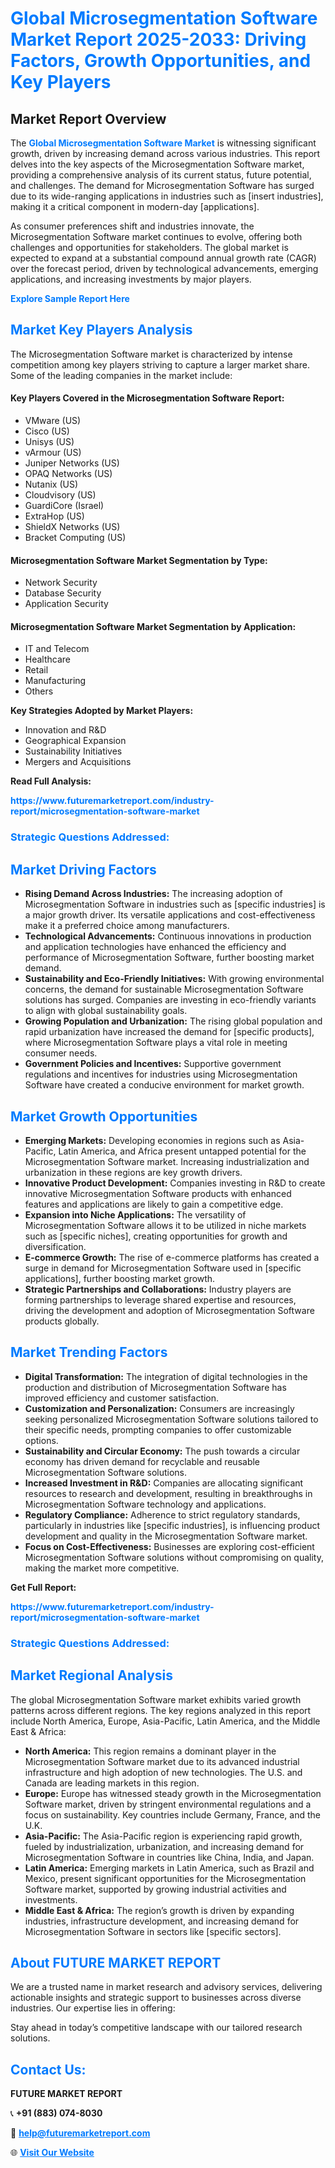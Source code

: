 <h1 style="color: #007BFF;">Global Microsegmentation Software Market Report 2025-2033: Driving Factors, Growth Opportunities, and Key Players</h1>

<section id="overview">
<h2>Market Report Overview</h2>
<p>The <a href="https://www.futuremarketreport.com/industry-report/microsegmentation-software-market" style="color: #007BFF; text-decoration: none;"><strong>Global Microsegmentation Software Market</strong></a> is witnessing significant growth, driven by increasing demand across various industries. This report delves into the key aspects of the Microsegmentation Software market, providing a comprehensive analysis of its current status, future potential, and challenges. The demand for Microsegmentation Software has surged due to its wide-ranging applications in industries such as [insert industries], making it a critical component in modern-day [applications].</p>
<p>As consumer preferences shift and industries innovate, the Microsegmentation Software market continues to evolve, offering both challenges and opportunities for stakeholders. The global market is expected to expand at a substantial compound annual growth rate (CAGR) over the forecast period, driven by technological advancements, emerging applications, and increasing investments by major players.</p>
</section>

<section id="overview">
<p><a href="https://www.futuremarketreport.com/request-sample/reportId=54184" style="color: #007BFF; text-decoration: none;"><strong>Explore Sample Report Here</strong></a></p>
</section>

<section id="key-players">
<h2 style="color: #007BFF;">Market Key Players Analysis</h2>
<p>The Microsegmentation Software market is characterized by intense competition among key players striving to capture a larger market share. Some of the leading companies in the market include:</p>
<h4>Key Players Covered in the Microsegmentation Software Report:</h4>
<ul><li>VMware (US)</li><li>Cisco (US)</li><li>Unisys (US)</li><li>vArmour (US)</li><li>Juniper Networks (US)</li><li>OPAQ Networks (US)</li><li>Nutanix (US)</li><li>Cloudvisory (US)</li><li>GuardiCore (Israel)</li><li>ExtraHop (US)</li><li>ShieldX Networks (US)</li><li>Bracket Computing (US)</li></ul>
<h4>Microsegmentation Software Market Segmentation by Type:</h4>
<ul><li>Network Security</li><li>Database Security</li><li>Application Security</li></ul>

<h4>Microsegmentation Software Market Segmentation by Application:</h4>
<ul><li>IT and Telecom</li><li>Healthcare</li><li>Retail</li><li>Manufacturing</li><li>Others</li></ul>
<p><strong>Key Strategies Adopted by Market Players:</strong></p>
<ul>
<li>Innovation and R&D</li>
<li>Geographical Expansion</li>
<li>Sustainability Initiatives</li>
<li>Mergers and Acquisitions</li>
</ul>
</section>

<section>
<p><strong>Read Full Analysis: </strong></p><a href="https://www.futuremarketreport.com/industry-report/microsegmentation-software-market" style="color: #007BFF; text-decoration: none;"><strong>https://www.futuremarketreport.com/industry-report/microsegmentation-software-market</strong></a>
<h3 style="color: #007BFF;">Strategic Questions Addressed:</h3>
</section>

<section id="driving-factors">
<h2 style="color: #007BFF;">Market Driving Factors</h2>
<ul>
<li><strong>Rising Demand Across Industries:</strong> The increasing adoption of Microsegmentation Software in industries such as [specific industries] is a major growth driver. Its versatile applications and cost-effectiveness make it a preferred choice among manufacturers.</li>
<li><strong>Technological Advancements:</strong> Continuous innovations in production and application technologies have enhanced the efficiency and performance of Microsegmentation Software, further boosting market demand.</li>
<li><strong>Sustainability and Eco-Friendly Initiatives:</strong> With growing environmental concerns, the demand for sustainable Microsegmentation Software solutions has surged. Companies are investing in eco-friendly variants to align with global sustainability goals.</li>
<li><strong>Growing Population and Urbanization:</strong> The rising global population and rapid urbanization have increased the demand for [specific products], where Microsegmentation Software plays a vital role in meeting consumer needs.</li>
<li><strong>Government Policies and Incentives:</strong> Supportive government regulations and incentives for industries using Microsegmentation Software have created a conducive environment for market growth.</li>
</ul>
</section>

<section id="growth-opportunities">
<h2 style="color: #007BFF;">Market Growth Opportunities</h2>
<ul>
<li><strong>Emerging Markets:</strong> Developing economies in regions such as Asia-Pacific, Latin America, and Africa present untapped potential for the Microsegmentation Software market. Increasing industrialization and urbanization in these regions are key growth drivers.</li>
<li><strong>Innovative Product Development:</strong> Companies investing in R&D to create innovative Microsegmentation Software products with enhanced features and applications are likely to gain a competitive edge.</li>
<li><strong>Expansion into Niche Applications:</strong> The versatility of Microsegmentation Software allows it to be utilized in niche markets such as [specific niches], creating opportunities for growth and diversification.</li>
<li><strong>E-commerce Growth:</strong> The rise of e-commerce platforms has created a surge in demand for Microsegmentation Software used in [specific applications], further boosting market growth.</li>
<li><strong>Strategic Partnerships and Collaborations:</strong> Industry players are forming partnerships to leverage shared expertise and resources, driving the development and adoption of Microsegmentation Software products globally.</li>
</ul>
</section>

<section id="trending-factors">
<h2 style="color: #007BFF;">Market Trending Factors</h2>
<ul>
<li><strong>Digital Transformation:</strong> The integration of digital technologies in the production and distribution of Microsegmentation Software has improved efficiency and customer satisfaction.</li>
<li><strong>Customization and Personalization:</strong> Consumers are increasingly seeking personalized Microsegmentation Software solutions tailored to their specific needs, prompting companies to offer customizable options.</li>
<li><strong>Sustainability and Circular Economy:</strong> The push towards a circular economy has driven demand for recyclable and reusable Microsegmentation Software solutions.</li>
<li><strong>Increased Investment in R&D:</strong> Companies are allocating significant resources to research and development, resulting in breakthroughs in Microsegmentation Software technology and applications.</li>
<li><strong>Regulatory Compliance:</strong> Adherence to strict regulatory standards, particularly in industries like [specific industries], is influencing product development and quality in the Microsegmentation Software market.</li>
<li><strong>Focus on Cost-Effectiveness:</strong> Businesses are exploring cost-efficient Microsegmentation Software solutions without compromising on quality, making the market more competitive.</li>
</ul>
</section>

<section>
<p><strong>Get Full Report: </strong></p><a href="https://www.futuremarketreport.com/industry-report/microsegmentation-software-market" style="color: #007BFF; text-decoration: none;"><strong>https://www.futuremarketreport.com/industry-report/microsegmentation-software-market</strong></a>
<h3 style="color: #007BFF;">Strategic Questions Addressed:</h3>
</section>


<section id="regional-analysis">
<h2 style="color: #007BFF;">Market Regional Analysis</h2>
<p>The global Microsegmentation Software market exhibits varied growth patterns across different regions. The key regions analyzed in this report include North America, Europe, Asia-Pacific, Latin America, and the Middle East & Africa:</p>
<ul>
<li><strong>North America:</strong> This region remains a dominant player in the Microsegmentation Software market due to its advanced industrial infrastructure and high adoption of new technologies. The U.S. and Canada are leading markets in this region.</li>
<li><strong>Europe:</strong> Europe has witnessed steady growth in the Microsegmentation Software market, driven by stringent environmental regulations and a focus on sustainability. Key countries include Germany, France, and the U.K.</li>
<li><strong>Asia-Pacific:</strong> The Asia-Pacific region is experiencing rapid growth, fueled by industrialization, urbanization, and increasing demand for Microsegmentation Software in countries like China, India, and Japan.</li>
<li><strong>Latin America:</strong> Emerging markets in Latin America, such as Brazil and Mexico, present significant opportunities for the Microsegmentation Software market, supported by growing industrial activities and investments.</li>
<li><strong>Middle East & Africa:</strong> The region’s growth is driven by expanding industries, infrastructure development, and increasing demand for Microsegmentation Software in sectors like [specific sectors].</li>
</ul>
</section>

<footer>
<h2 style="color: #007BFF;">About FUTURE MARKET REPORT</h2>
<p>We are a trusted name in market research and advisory services, delivering actionable insights and strategic support to businesses across diverse industries. Our expertise lies in offering:</p>

<p>Stay ahead in today’s competitive landscape with our tailored research solutions.</p>

<h2 style="color: #007BFF;">Contact Us:</h2>
<p><strong>FUTURE MARKET REPORT</strong></p>
<p>📞 <strong>+91 (883) 074-8030</strong></p>
<p>📧 <strong><a href="mailto:help@futuremarketreport.com" style="color: #007BFF;">help@futuremarketreport.com</a></strong></p>
<p>🌐 <strong><a href="https://www.futuremarketreport.com/" style="color: #007BFF;">Visit Our Website</a></strong></p>
</footer>